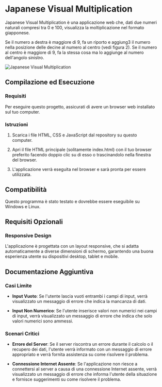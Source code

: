# Japanese Visual Multiplication

Japanese Visual Multiplication è una applicazione web che, dati due numeri naturali compresi tra 0 e 100, visualizza la moltiplicazione nel formato giapponese. 

Se il numero a destra è maggiore di 9, fa un riporto e aggiung3 il numero nella posizione delle decine al numero al centro (vedi figura 2). Se il numero al centro è maggiore di 9, fa la stessa cosa ma lo aggiunge 
al numero dell'angolo sinistro.


![Japanese Visual Multiplication](https://www.archimedes-lab.org/im_maths/Maths2-Japanese_multiplicat.jpg)

## Compilazione ed Esecuzione

### Requisiti

Per eseguire questo progetto, assicurati di avere un browser web installato sul tuo computer.

### Istruzioni

1. Scarica i file HTML, CSS e JavaScript dal repository su questo computer.

2. Apri il file HTML principale (solitamente index.html) con il tuo browser preferito facendo doppio clic su di esso o trascinandolo nella finestra del browser.

3. L'applicazione verrà eseguita nel browser e sarà pronta per essere utilizzata.

## Compatibilità

Questo programma è stato testato e dovrebbe essere eseguibile su Windows e Linux.

## Requisiti Opzionali

### Responsive Design

L'applicazione è progettata con un layout responsive, che si adatta automaticamente a diverse dimensioni di schermo, garantendo una buona esperienza utente su dispositivi desktop, tablet e mobile.

## Documentazione Aggiuntiva

### Casi Limite

- **Input Vuoto**: Se l'utente lascia vuoti entrambi i campi di input, verrà visualizzato un messaggio di errore che indica la mancanza di dati.

- **Input Non Numerico**: Se l'utente inserisce valori non numerici nei campi di input, verrà visualizzato un messaggio di errore che indica che solo valori numerici sono ammessi.

### Scenari Critici

- **Errore del Server**: Se il server riscontra un errore durante il calcolo o il recupero dei dati, l'utente verrà informato con un messaggio di errore appropriato e verrà fornita assistenza su come risolvere il problema.

- **Connessione Internet Assente**: Se l'applicazione non riesce a connettersi al server a causa di una connessione Internet assente, verrà visualizzato un messaggio di errore che informa l'utente della situazione e fornisce suggerimenti su come risolvere il problema.
